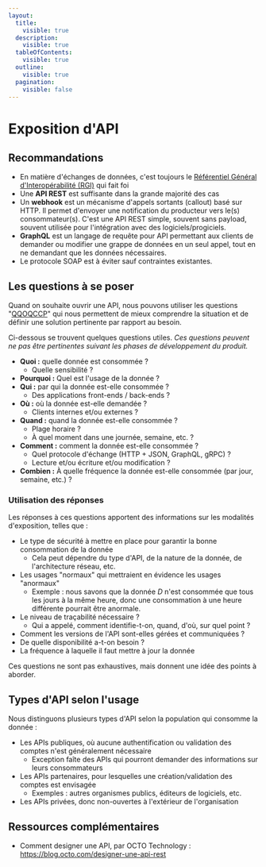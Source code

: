```yaml
---
layout:
  title:
    visible: true
  description:
    visible: true
  tableOfContents:
    visible: true
  outline:
    visible: true
  pagination:
    visible: false
---
```


# Exposition d'API

## Recommandations
- En matière d'échanges de données, c'est toujours le [Référentiel Général d'Interopérabilité (RGI)](https://www.numerique.gouv.fr/publications/interoperabilite/) qui fait foi
- Une **API REST** est suffisante dans la grande majorité des cas
- Un **webhook** est un mécanisme d'appels sortants (callout) basé sur HTTP. Il permet d'envoyer une notification du producteur vers le(s) consommateur(s). C'est une API REST simple, souvent sans payload, souvent utilisée pour l'intégration avec des logiciels/progiciels.
- **GraphQL** est un langage de requête pour API permettant aux clients de demander ou modifier une grappe de données en un seul appel, tout en ne demandant que les données nécessaires.
- Le protocole SOAP est à éviter sauf contraintes existantes.

## Les questions à se poser

Quand on souhaite ouvrir une API, nous pouvons utiliser les questions "[QQOQCCP](https://fr.wikipedia.org/wiki/QQOQCCP)" qui nous permettent de mieux comprendre la situation et de définir une solution pertinente par rapport au besoin.

Ci-dessous se trouvent quelques questions utiles. _Ces questions peuvent ne pas être pertinentes suivant les phases de développement du produit._

* **Quoi :** quelle donnée est consommée ?
  * Quelle sensibilité ?
* **Pourquoi :** Quel est l'usage de la donnée ?
* **Qui :** par qui la donnée est-elle consommée ?
  * Des applications front-ends / back-ends ?
* **Où :** où la donnée est-elle demandée ?
  * Clients internes et/ou externes ?
* **Quand :** quand la donnée est-elle consommée ?
  * Plage horaire ?
  * À quel moment dans une journée, semaine, etc. ?
* **Comment :** comment la donnée est-elle consommée ?
  * Quel protocole d'échange (HTTP + JSON, GraphQL, gRPC) ?
  * Lecture et/ou écriture et/ou modification ?
* **Combien :** À quelle fréquence la donnée est-elle consommée (par jour, semaine, etc.) ?

### Utilisation des réponses

Les réponses à ces questions apportent des informations sur les modalités d'exposition, telles que :

* Le type de sécurité à mettre en place pour garantir la bonne consommation de la donnée
  * Cela peut dépendre du type d'API, de la nature de la donnée, de l'architecture réseau, etc.
* Les usages "normaux" qui mettraient en évidence les usages "anormaux"
  * Exemple : nous savons que la donnée _D_ n'est consommée que tous les jours à la même heure, donc une consommation à une heure différente pourrait être anormale.
* Le niveau de traçabilité nécessaire ?
  * Qui a appelé, comment identifie-t-on, quand, d'où, sur quel point ?
* Comment les versions de l'API sont-elles gérées et communiquées ?
* De quelle disponibilité a-t-on besoin ?
* La fréquence à laquelle il faut mettre à jour la donnée

Ces questions ne sont pas exhaustives, mais donnent une idée des points à aborder.

## Types d'API selon l'usage

Nous distinguons plusieurs types d'API selon la population qui consomme la donnée :

* Les APIs publiques, où aucune authentification ou validation des comptes n'est généralement nécessaire
  * Exception faîte des APIs qui pourront demander des informations sur leurs consommateurs
* Les APIs partenaires, pour lesquelles une création/validation des comptes est envisagée
  * Exemples : autres organismes publics, éditeurs de logiciels, etc.
* Les APIs privées, donc non-ouvertes à l'extérieur de l'organisation

## Ressources complémentaires

* Comment designer une API, par OCTO Technology : https://blog.octo.com/designer-une-api-rest
